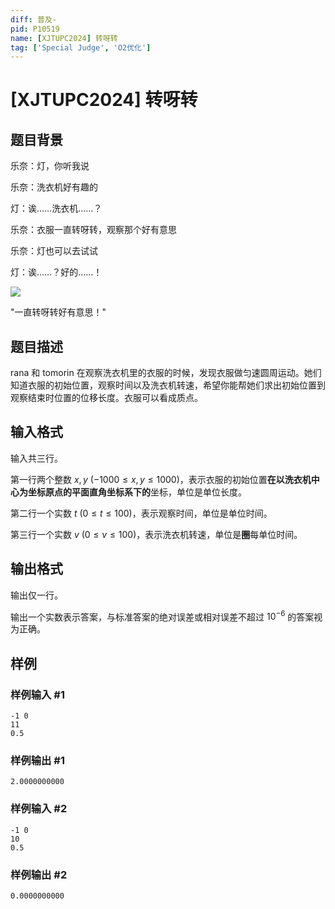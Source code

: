 ```yaml
---
diff: 普及-
pid: P10519
name: [XJTUPC2024] 转呀转
tag: ['Special Judge', 'O2优化']
---
```

# [XJTUPC2024] 转呀转
## 题目背景

乐奈：灯，你听我说

乐奈：洗衣机好有趣的

灯：诶……洗衣机……？

乐奈：衣服一直转呀转，观察那个好有意思

乐奈：灯也可以去试试

灯：诶……？好的……！

![](https://cdn.luogu.com.cn/upload/image_hosting/3mkfdq00.png)

  "一直转呀转好有意思！"

## 题目描述

rana 和 tomorin 在观察洗衣机里的衣服的时候，发现衣服做匀速圆周运动。她们知道衣服的初始位置，观察时间以及洗衣机转速，希望你能帮她们求出初始位置到观察结束时位置的位移长度。衣服可以看成质点。

## 输入格式

输入共三行。

第一行两个整数 $x,y$ ($-1000 \leq x, y \leq 1000$)，表示衣服的初始位置**在以洗衣机中心为坐标原点的平面直角坐标系下的**坐标，单位是单位长度。

第二行一个实数 $t$ ($0 \leq t \leq 100$)，表示观察时间，单位是单位时间。

第三行一个实数 $v$ ($0 \leq v \leq 100$)，表示洗衣机转速，单位是**圈**每单位时间。
## 输出格式

输出仅一行。

输出一个实数表示答案，与标准答案的绝对误差或相对误差不超过 $10^{-6}$ 的答案视为正确。
## 样例

### 样例输入 #1
```
-1 0
11
0.5

```
### 样例输出 #1
```
2.0000000000

```
### 样例输入 #2
```
-1 0
10
0.5

```
### 样例输出 #2
```
0.0000000000

```
